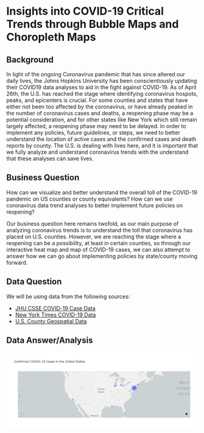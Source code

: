 # Insights into COVID-19 Critical Trends through Bubble Maps and Choropleth Maps


## Background
In light of the ongoing Coronavirus pandemic that has since altered our daily lives, the Johns Hopkins University has been conscientiously updating their COVID19 data analyses to aid in the fight against COVID-19. As of April 26th, the U.S. has reached the stage where identifying coronavirus hospots, peaks, and epicenters is crucial. For some counties and states that have either not been too affected by the coronavirus, or have already peaked in the number of coronavirus cases and deaths, a reopening phase may be a potential consideration, and for other states like New York which still remain largely affected, a reopening phase may need to be delayed. In order to implement any policies, future guidelines, or steps, we need to better understand the location of active cases and the confirmed cases and death reports by county. The U.S. is dealing with lives here, and it is important that we fully analyze and understand coronavirus trends with the understand that these analyses can save lives.

## Business Question
How can we visualize and better understand the overall toll of the COVID-19 pandemic on US counties or county equivalents? How can we use coronavirus data trend analyses to better implement future policies on reopening?

Our business question here remains twofold, as our main purpose of analyzing coronavirus trends is to understand the toll that coronavirus has placed on U.S. counties. However, we are reaching the stage where a reopening can be a possibility, at least in certain counties, so through our interactive heat map and map of COVID-19 cases, we can also attempt to answer how we can go about implementing policies by state/county moving forward.

## Data Question
We will be using data from the following sources:

- [JHU CSSE COVID-19 Case Data](https://github.com/CSSEGISandData/COVID-19/tree/master/csse_covid_19_data/csse_covid_19_daily_reports)
- [New York Times COVID-19 Data](https://github.com/nytimes/covid-19-data/blob/master/us-counties.csv)
- [U.S. County Geospatial Data](https://raw.githubusercontent.com/plotly/datasets/master/geojson-counties-fips.json)


## Data Answer/Analysis


![Covid 19 Cases Bubble Map](https://github.com/drewshlee/COVID19-Critical-Trends-Geospatial-Data-Analysis/blob/master/COVID19%20cases%20bubble%20map.PNG)
